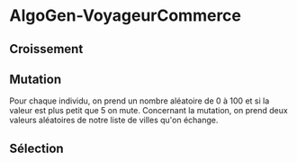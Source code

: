 # AlgoGen-VoyageurCommerce

## Croissement

## Mutation
Pour chaque individu, on prend un nombre aléatoire de 0 à 100 et si la valeur est plus petit que 5 on mute. Concernant la mutation, on prend deux valeurs aléatoires de notre liste de villes qu'on échange.
## Sélection

